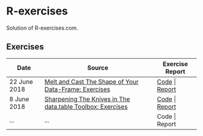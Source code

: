 # R-exercises
Solution of R-exercises.com.

## Exercises
| Date         | Source                                                       | Exercise Report                                              |
| ------------ | ------------------------------------------------------------ | ------------------------------------------------------------ |
| 22 June 2018 | [Melt and Cast The Shape of Your Data-Frame: Exercises](https://www.r-exercises.com/2018/06/22/melt-and-cast-the-shape-of-your-data-frame-exercises/) | [Code](https://github.com/swsoyee/r-exercises/blob/master/Melt%20and%20Cast%20The%20Shape%20of%20Your%20Data-Frame%20Exercises.Rmd) \| [Report](https://github.com/swsoyee/r-exercises/blob/master/Melt_and_Cast_The_Shape_of_Your_Data-Frame_Exercises.md) |
| 8 June 2018  | [Sharpening The Knives in The data.table Toolbox: Exercises](https://www.r-exercises.com/2018/06/08/sharpening-the-knives-in-the-data-table-toolbox-exercises/) | [Code](https://github.com/swsoyee/r-exercises/blob/master/Sharpening%20The%20Knives%20in%20The%20data.table%20Toolbox%20Exercises.Rmd) \| [Report](https://github.com/swsoyee/r-exercises/blob/master/Sharpening_The_Knives_in_The_data.table_Toolbox_Exercises.md) |
| ...          | ...                                                          | Code \| Report                                               |

